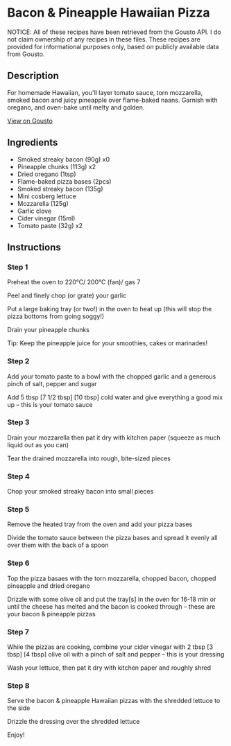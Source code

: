 # Bacon & Pineapple Hawaiian Pizza

NOTICE: All of these recipes have been retrieved from the Gousto API. I do not claim ownership of any recipes in these files. These recipes are provided for informational purposes only, based on publicly available data from Gousto.

## Description

For homemade Hawaiian, you'll layer tomato sauce, torn mozzarella, smoked bacon and juicy pineapple over flame-baked naans. Garnish with oregano, and oven-bake until melty and golden. 

[View on Gousto](https://www.gousto.co.uk/recipes/cookbook/bacon-pineapple-hawaiian-pizza)

## Ingredients

- Smoked streaky bacon (90g) x0
- Pineapple chunks (113g) x2
- Dried oregano (1tsp)
- Flame-baked pizza bases (2pcs)
- Smoked streaky bacon (135g)
- Mini cosberg lettuce
- Mozzarella (125g)
- Garlic clove
- Cider vinegar (15ml)
- Tomato paste (32g) x2

## Instructions


### Step 1

Preheat the oven to 220°C/ 200°C (fan)/ gas 7

Peel and finely chop (or grate) your garlic

Put a large baking tray (or two!) in the oven to heat up (this will stop the pizza bottoms from going soggy!)

Drain your pineapple chunks

Tip: Keep the pineapple juice for your smoothies, cakes or marinades!


### Step 2

Add your tomato paste to a bowl with the chopped garlic and a generous pinch of salt, pepper and sugar

Add 5 tbsp <span class="text-purple">[7 1/2 tbsp] </span><span class="text-danger">[10 tbsp] </span>cold water and give everything a good mix up – this is your tomato sauce


### Step 3

Drain your mozzarella then pat it dry with kitchen paper (squeeze as much liquid out as you can)

Tear the drained mozzarella into rough, bite-sized pieces


### Step 4

Chop your smoked streaky bacon into small pieces


### Step 5

Remove the heated tray from the oven and add your pizza bases

Divide the tomato sauce between the pizza bases and spread it evenly all over them with the back of a spoon


### Step 6

Top the pizza basaes with the torn mozzarella, chopped bacon, chopped pineapple and dried oregano

Drizzle with some olive oil and put the tray[s] in the oven for 16-18 min or until the cheese has melted and the bacon is cooked through – these are your bacon & pineapple pizzas


### Step 7

While the pizzas are cooking, combine your cider vinegar with 2 tbsp <span class="text-purple">[3 tbsp]</span> <span class="text-danger">[4 tbsp]</span> olive oil with a pinch of salt and pepper – this is your dressing

Wash your lettuce, then pat it dry with kitchen paper and roughly shred

### Step 8

Serve the bacon & pineapple Hawaiian pizzas with the shredded lettuce to the side

Drizzle the dressing over the shredded lettuce

Enjoy!

